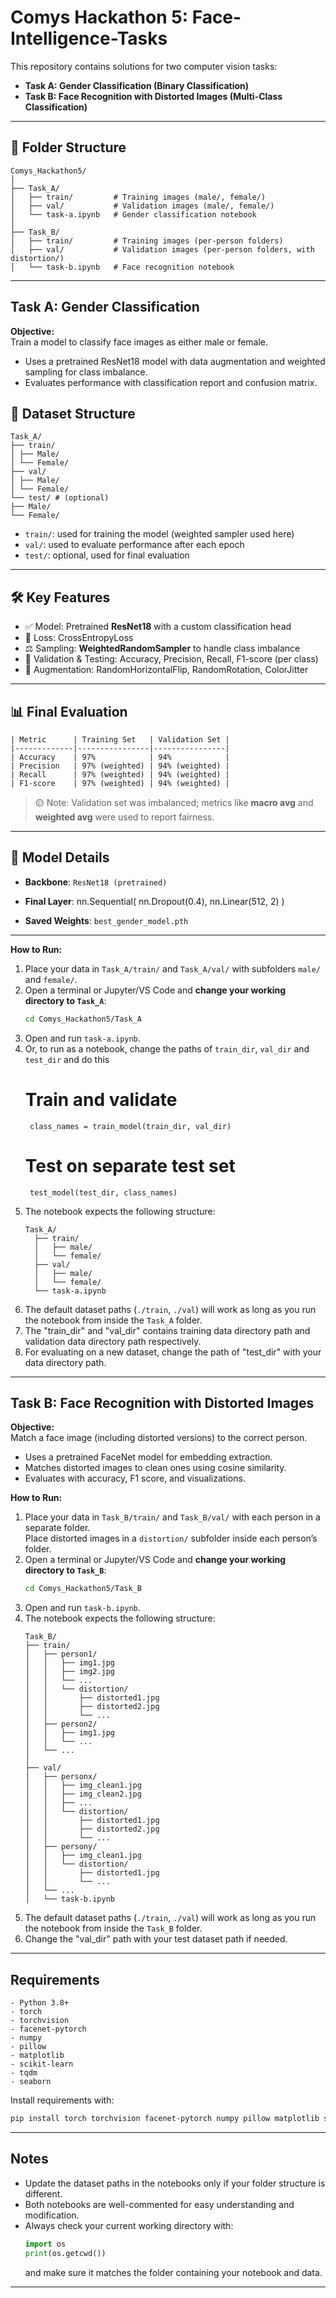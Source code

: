 # Comys Hackathon 5: Face-Intelligence-Tasks

This repository contains solutions for two computer vision tasks:

- **Task A: Gender Classification (Binary Classification)**
- **Task B: Face Recognition with Distorted Images (Multi-Class Classification)**

---

## 📁 Folder Structure

```
Comys_Hackathon5/
│
├── Task_A/
│   ├── train/         # Training images (male/, female/)
│   ├── val/           # Validation images (male/, female/)
│   └── task-a.ipynb   # Gender classification notebook
│
├── Task_B/
│   ├── train/         # Training images (per-person folders)
│   ├── val/           # Validation images (per-person folders, with distortion/)
│   └── task-b.ipynb   # Face recognition notebook
```

---

## Task A: Gender Classification

**Objective:**  
Train a model to classify face images as either male or female.

- Uses a pretrained ResNet18 model with data augmentation and weighted sampling for class imbalance.
- Evaluates performance with classification report and confusion matrix.

## 📁 Dataset Structure

    Task_A/
    ├── train/
    │ ├── Male/
    │ └── Female/
    ├── val/
    │ ├── Male/
    │ └── Female/
    └── test/ # (optional)
    ├── Male/
    └── Female/

- `train/`: used for training the model (weighted sampler used here)
- `val/`: used to evaluate performance after each epoch
- `test/`: optional, used for final evaluation

---

## 🛠️ Key Features

- ✅ Model: Pretrained **ResNet18** with a custom classification head
- 🎯 Loss: CrossEntropyLoss
- ⚖️ Sampling: **WeightedRandomSampler** to handle class imbalance
- 🧪 Validation & Testing: Accuracy, Precision, Recall, F1-score (per class)
- 🔁 Augmentation: RandomHorizontalFlip, RandomRotation, ColorJitter

---

## 📊 Final Evaluation

    | Metric      | Training Set   | Validation Set |
    |-------------|----------------|----------------|
    | Accuracy    | 97%            | 94%            |
    | Precision   | 97% (weighted) | 94% (weighted) |
    | Recall      | 97% (weighted) | 94% (weighted) |
    | F1-score    | 97% (weighted) | 94% (weighted) |

> 🟡 Note: Validation set was imbalanced; metrics like **macro avg** and **weighted avg** were used to report fairness.

---

## 🧾 Model Details

- **Backbone**: `ResNet18 (pretrained)`
- **Final Layer**:
        nn.Sequential(
        nn.Dropout(0.4),
        nn.Linear(512, 2)
        )

- **Saved Weights**: `best_gender_model.pth`

---


**How to Run:**
1. Place your data in `Task_A/train/` and `Task_A/val/` with subfolders `male/` and `female/`.
2. Open a terminal or Jupyter/VS Code and **change your working directory to `Task_A`**:
    ```bash
    cd Comys_Hackathon5/Task_A
    ```
3. Open and run `task-a.ipynb`.
4. Or, to run as a notebook, change the paths of `train_dir`, `val_dir` and `test_dir` and do this
    # Train and validate
        class_names = train_model(train_dir, val_dir)

    # Test on separate test set 
        test_model(test_dir, class_names)

5. The notebook expects the following structure:
    ```
    Task_A/
      ├── train/
      │   ├── male/
      │   └── female/
      ├── val/
      │   ├── male/
      │   └── female/
      └── task-a.ipynb
    ```
6. The default dataset paths (`./train`, `./val`) will work as long as you run the notebook from inside the `Task_A` folder.
7. The "train_dir" and "val_dir" contains training data directory path and validation data directory path respectively.
8. For evaluating on a new dataset, change the path of "test_dir" with your data directory path.

---

## Task B: Face Recognition with Distorted Images

**Objective:**  
Match a face image (including distorted versions) to the correct person.

- Uses a pretrained FaceNet model for embedding extraction.
- Matches distorted images to clean ones using cosine similarity.
- Evaluates with accuracy, F1 score, and visualizations.

**How to Run:**
1. Place your data in `Task_B/train/` and `Task_B/val/` with each person in a separate folder.  
   Place distorted images in a `distortion/` subfolder inside each person’s folder.
2. Open a terminal or Jupyter/VS Code and **change your working directory to `Task_B`**:
    ```bash
    cd Comys_Hackathon5/Task_B
    ```
3. Open and run `task-b.ipynb`.
4. The notebook expects the following structure:
    ```
    Task_B/
    ├── train/
    │   ├── person1/
    │   │   ├── img1.jpg
    │   │   ├── img2.jpg
    │   │   └── ...
    │   │   └── distortion/
    │   │       ├── distorted1.jpg
    │   │       ├── distorted2.jpg
    │   │       └── ...
    │   ├── person2/
    │   │   ├── img1.jpg
    │   │   └── ...
    │   └── ...
    │
    ├── val/
    │   ├── personx/
    │   │   ├── img_clean1.jpg
    │   │   ├── img_clean2.jpg
    │   │   ├── ...
    │   │   └── distortion/
    │   │       ├── distorted1.jpg
    │   │       ├── distorted2.jpg
    │   │       └── ...
    │   ├── persony/
    │   │   ├── img_clean1.jpg
    │   │   └── distortion/
    │   │       ├── distorted1.jpg
    │   │       └── ...
    │   └── ...
    │   └── task-b.ipynb
    ```
5. The default dataset paths (`./train`, `./val`) will work as long as you run the notebook from inside the `Task_B` folder.
6. Change the "val_dir" path with your test dataset path if needed.

---

## Requirements

    - Python 3.8+
    - torch
    - torchvision
    - facenet-pytorch
    - numpy
    - pillow
    - matplotlib
    - scikit-learn
    - tqdm
    - seaborn

Install requirements with:
```bash
pip install torch torchvision facenet-pytorch numpy pillow matplotlib scikit-learn tqdm seaborn
```

---

## Notes

- Update the dataset paths in the notebooks only if your folder structure is different.
- Both notebooks are well-commented for easy understanding and modification.
- Always check your current working directory with:
    ```python
    import os
    print(os.getcwd())
    ```
  and make sure it matches the folder containing your notebook and data.

---
